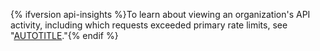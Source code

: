 {% ifversion api-insights %}To learn about viewing an organization's API activity, including which requests exceeded primary rate limits, see "[AUTOTITLE](/organizations/managing-programmatic-access-to-your-organization/viewing-api-insights-in-your-organization)."{% endif %}
